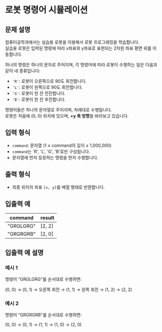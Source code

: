 # 로봇 명령어 시뮬레이션

## 문제 설명

컴퓨터공학과에서는 실습용 로봇을 이용해서 로봇 프로그래밍을 학습합니다.  
실습용 로봇은 입력된 명령에 따라 x좌표와 y좌표로 표현되는 2차원 좌표 평면 위를 이동합니다.

하나의 명령은 하나의 문자로 주어지며, 각 명령어에 따라 로봇이 수행하는 일은 다음과 같이 네 종류입니다:

- `'R'`: 로봇이 오른쪽으로 90도 회전합니다.
- `'L'`: 로봇이 왼쪽으로 90도 회전합니다.
- `'G'`: 로봇이 한 칸 전진합니다.
- `'B'`: 로봇이 한 칸 후진합니다.

명령어들은 하나의 문자열로 주어지며, 차례대로 수행됩니다.  
로봇은 처음에 (0, 0) 위치에 있으며, **+y 축 방향**을 바라보고 있습니다.

## 입력 형식

- `command`: 문자열 (1 ≤ command의 길이 ≤ 1,000,000)
- `command`는 'R', 'L', 'G', 'B'로만 구성됩니다.
- 문자열에 먼저 등장하는 명령을 먼저 수행합니다.

## 출력 형식

- 최종 위치의 좌표 `[x, y]`를 배열 형태로 반환합니다.

## 입출력 예

| command     | result  |
|-------------|---------|
| "GRGLGRG"   | [2, 2]  |
| "GRGRGRB"   | [2, 0]  |

## 입출력 예 설명

### 예시 1

명령어 "GRGLGRG"를 순서대로 수행하면:

(0, 0) → (0, 1) → 오른쪽 회전 → (1, 1) → 왼쪽 회전 → (1, 2) → (2, 2)

### 예시 2

명령어 "GRGRGRB"를 순서대로 수행하면:

(0, 0) → (0, 1) → (1, 1) → (1, 0) → (2, 0)